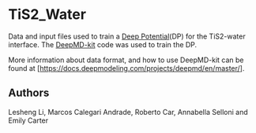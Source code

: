 # TiS2_Water
Data and input files used to train a [Deep Potential](https://journals.aps.org/prl/abstract/10.1103/PhysRevLett.120.143001)(DP) for the TiS2-water interface. The [DeepMD-kit](https://github.com/deepmodeling/deepmd-kit) code was used to train the DP.

More information about data format, and how to use DeepMD-kit can be found at [https://docs.deepmodeling.com/projects/deepmd/en/master/].

## Authors
Lesheng Li, Marcos Calegari Andrade, Roberto Car, Annabella Selloni and Emily Carter
